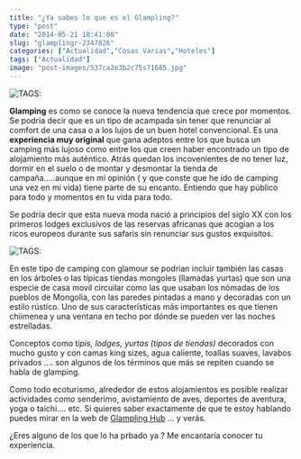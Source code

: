 ```yaml
---
title: "¿Ya sabes lo que es el Glampling?"
type: "post"
date: "2014-05-21 18:41:00"
slug: "glamplingr-2347826"
categories: ["Actualidad","Cosas Varias","Hoteles"]
tags: ["Actualidad"]
image: "post-images/537ca2e3b2c75s71685.jpg"
---
```


 ![ TAGS:](post-images/537ca2e3b2c75s71685.jpg " Jaima del Glamping Under Canvas en la región de Moab (Jordania).")

 **Glamping** es como se conoce la nueva tendencia que crece por momentos. Se podría decir que es un tipo de acampada sin tener que renunciar al comfort de una casa o a los lujos de un buen hotel convencional. Es una **experiencia muy original** que gana adeptos entre los que busca un camping más lujoso como entre los que creen haber encontrado un tipo de alojamiento más auténtico. Atrás quedan los incovenientes de no tener luz, dormir en el suelo o de montar y desmontar la tienda de campaña.....aunque en mi opinión ( y que conste que he ido de camping una vez en mi vida) tiene parte de su encanto. Entiendo que hay público para todo y momentos en tu vida para todo.

 Se podría decir que esta nueva moda nació a principios del siglo XX con los primeros lodges exclusivos de las reservas africanas que acogian a los ricos europeos durante sus safaris sin renunciar sus gustos exquisitos.

 ![ TAGS:](post-images/537ca6f5b4148s298159.jpg)

 En este tipo de camping con glamour se podrían incluir también las casas en los árboles o las típicas tiendas mongoles (llamadas yurtas) que son una especie de casa movil circuilar como las que usaban los nómadas de los pueblos de Mongolia, con las paredes pintadas a mano y decoradas con un estilo rústico. Uno de sus características más importantes es que tienen chiimenea y una ventana en techo por dónde se pueden ver las noches estrelladas.

 Conceptos como t*ipis, lodges, yurtas (tipos de tiendas)* decorados con mucho gusto y con camas king sizes, agua caliente, toallas suaves, lavabos privados .... son algunos de los términos que más se repiten cuando se habla de glamping.

 Como todo ecoturismo, alrededor de estos alojamientos es posible realizar actividades como senderimo, avistamiento de aves, deportes de aventura, yoga o taichi.... etc. Si quieres saber exactamente de que te estoy hablando puedes mirar en la web de [Glampling Hub](https://glampinghub.com/) ... y verás.

 ¿Eres alguno de los que lo ha prbado ya ? Me encantaría conocer tu experiencia.